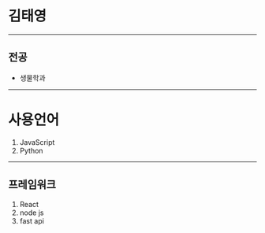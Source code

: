 # 김태영
--------------
## 전공
- 생물학과
--------------
# 사용언어
1. JavaScript
2. Python
-----------------
## 프레임워크
1. React
2. node js
3. fast api
